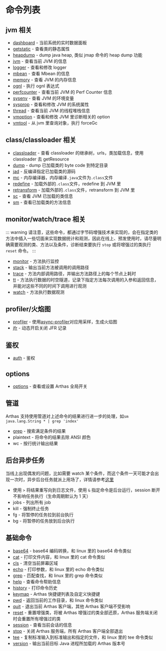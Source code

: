 # 命令列表

## jvm 相关

- [dashboard](dashboard.md) - 当前系统的实时数据面板
- [getstatic](getstatic.md) - 查看类的静态属性
- [heapdump](heapdump.md) - dump java heap, 类似 jmap 命令的 heap dump 功能
- [jvm](jvm.md) - 查看当前 JVM 的信息
- [logger](logger.md) - 查看和修改 logger
- [mbean](mbean.md) - 查看 Mbean 的信息
- [memory](memory.md) - 查看 JVM 的内存信息
- [ognl](ognl.md) - 执行 ognl 表达式
- [perfcounter](perfcounter.md) - 查看当前 JVM 的 Perf Counter 信息
- [sysenv](sysenv.md) - 查看 JVM 的环境变量
- [sysprop](sysprop.md) - 查看和修改 JVM 的系统属性
- [thread](thread.md) - 查看当前 JVM 的线程堆栈信息
- [vmoption](vmoption.md) - 查看和修改 JVM 里诊断相关的 option
- [vmtool](vmtool.md) - 从 jvm 里查询对象，执行 forceGc

## class/classloader 相关

- [classloader](classloader.md) - 查看 classloader 的继承树，urls，类加载信息，使用 classloader 去 getResource
- [dump](dump.md) - dump 已加载类的 byte code 到特定目录
- [jad](jad.md) - 反编译指定已加载类的源码
- [mc](mc.md) - 内存编译器，内存编译`.java`文件为`.class`文件
- [redefine](redefine.md) - 加载外部的`.class`文件，redefine 到 JVM 里
- [retransform](retransform.md) - 加载外部的`.class`文件，retransform 到 JVM 里
- [sc](sc.md) - 查看 JVM 已加载的类信息
- [sm](sm.md) - 查看已加载类的方法信息

## monitor/watch/trace 相关

::: warning
请注意，这些命令，都通过字节码增强技术来实现的，会在指定类的方法中插入一些切面来实现数据统计和观测，因此在线上、预发使用时，请尽量明确需要观测的类、方法以及条件，诊断结束要执行 `stop` 或将增强过的类执行 `reset` 命令。
:::

- [monitor](monitor.md) - 方法执行监控
- [stack](stack.md) - 输出当前方法被调用的调用路径
- [trace](trace.md) - 方法内部调用路径，并输出方法路径上的每个节点上耗时
- [tt](tt.md) - 方法执行数据的时空隧道，记录下指定方法每次调用的入参和返回信息，并能对这些不同的时间下调用进行观测
- [watch](watch.md) - 方法执行数据观测

## profiler/火焰图

- [profiler](profiler.md) - 使用[async-profiler](https://github.com/jvm-profiling-tools/async-profiler)对应用采样，生成火焰图
- [jfr](jfr.md) - 动态开启关闭 JFR 记录

## 鉴权

- [auth](auth.md) - 鉴权

## options

- [options](options.md) - 查看或设置 Arthas 全局开关

## 管道

Arthas 支持使用管道对上述命令的结果进行进一步的处理，如`sm java.lang.String * | grep 'index'`

- [grep](grep.md) - 搜索满足条件的结果
- plaintext - 将命令的结果去除 ANSI 颜色
- wc - 按行统计输出结果

## 后台异步任务

当线上出现偶发的问题，比如需要 watch 某个条件，而这个条件一天可能才会出现一次时，异步后台任务就派上用场了，详情请参考[这里](async.md)

- 使用 `>` 将结果重写向到日志文件，使用 `&` 指定命令是后台运行，session 断开不影响任务执行（生命周期默认为 1 天）
- jobs - 列出所有 job
- kill - 强制终止任务
- fg - 将暂停的任务拉到前台执行
- bg - 将暂停的任务放到后台执行

## 基础命令

- [base64](base64.md) - base64 编码转换，和 linux 里的 base64 命令类似
- [cat](cat.md) - 打印文件内容，和 linux 里的 cat 命令类似
- [cls](cls.md) - 清空当前屏幕区域
- [echo](echo.md) - 打印参数，和 linux 里的 echo 命令类似
- [grep](grep.md) - 匹配查找，和 linux 里的 grep 命令类似
- [help](help.md) - 查看命令帮助信息
- [history](history.md) - 打印命令历史
- [keymap](keymap.md) - Arthas 快捷键列表及自定义快捷键
- [pwd](pwd.md) - 返回当前的工作目录，和 linux 命令类似
- [quit](quit.md) - 退出当前 Arthas 客户端，其他 Arthas 客户端不受影响
- [reset](reset.md) - 重置增强类，将被 Arthas 增强过的类全部还原，Arthas 服务端关闭时会重置所有增强过的类
- [session](session.md) - 查看当前会话的信息
- [stop](stop.md) - 关闭 Arthas 服务端，所有 Arthas 客户端全部退出
- [tee](tee.md) - 复制标准输入到标准输出和指定的文件，和 linux 里的 tee 命令类似
- [version](version.md) - 输出当前目标 Java 进程所加载的 Arthas 版本号
